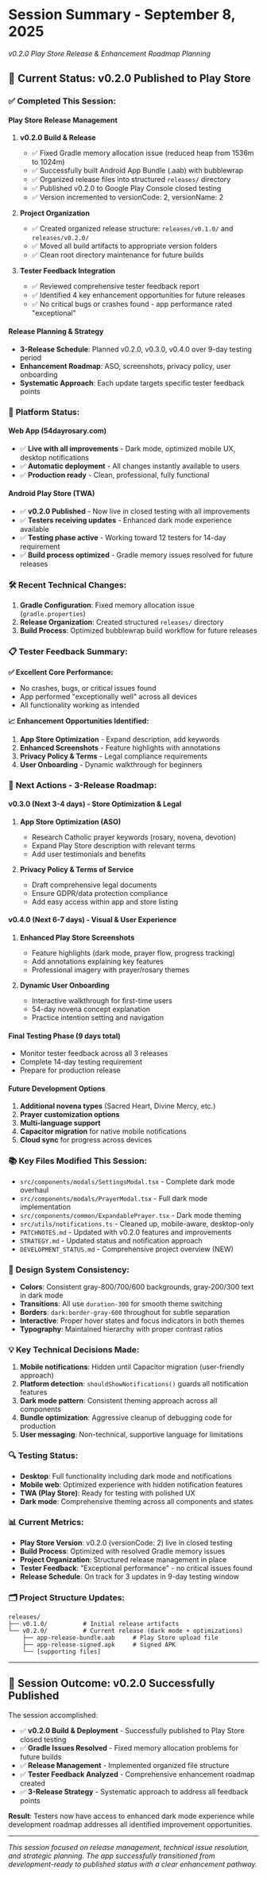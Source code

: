 # Session Summary - September 8, 2025
*v0.2.0 Play Store Release & Enhancement Roadmap Planning*

## 🎯 Current Status: v0.2.0 Published to Play Store

### ✅ **Completed This Session:**

#### Play Store Release Management
1. **v0.2.0 Build & Release**
   - ✅ Fixed Gradle memory allocation issue (reduced heap from 1536m to 1024m)
   - ✅ Successfully built Android App Bundle (.aab) with bubblewrap
   - ✅ Organized release files into structured `releases/` directory
   - ✅ Published v0.2.0 to Google Play Console closed testing
   - ✅ Version incremented to versionCode: 2, versionName: 2

2. **Project Organization**
   - ✅ Created organized release structure: `releases/v0.1.0/` and `releases/v0.2.0/`
   - ✅ Moved all build artifacts to appropriate version folders
   - ✅ Clean root directory maintenance for future builds

3. **Tester Feedback Integration**  
   - ✅ Reviewed comprehensive tester feedback report
   - ✅ Identified 4 key enhancement opportunities for future releases
   - ✅ No critical bugs or crashes found - app performance rated "exceptional"

#### Release Planning & Strategy
- **3-Release Schedule**: Planned v0.2.0, v0.3.0, v0.4.0 over 9-day testing period
- **Enhancement Roadmap**: ASO, screenshots, privacy policy, user onboarding
- **Systematic Approach**: Each update targets specific tester feedback points

### 📱 **Platform Status:**

#### Web App (54dayrosary.com)
- ✅ **Live with all improvements** - Dark mode, optimized mobile UX, desktop notifications
- ✅ **Automatic deployment** - All changes instantly available to users
- ✅ **Production ready** - Clean, professional, fully functional

#### Android Play Store (TWA)
- ✅ **v0.2.0 Published** - Now live in closed testing with all improvements
- ✅ **Testers receiving updates** - Enhanced dark mode experience available
- ✅ **Testing phase active** - Working toward 12 testers for 14-day requirement
- ✅ **Build process optimized** - Gradle memory issues resolved for future releases

### 🛠️ **Recent Technical Changes:**
1. **Gradle Configuration**: Fixed memory allocation issue (`gradle.properties`)
2. **Release Organization**: Created structured `releases/` directory
3. **Build Process**: Optimized bubblewrap build workflow for future releases

### 📋 **Tester Feedback Summary:**

**✅ Excellent Core Performance:**
- No crashes, bugs, or critical issues found
- App performed "exceptionally well" across all devices
- All functionality working as intended

**📈 Enhancement Opportunities Identified:**
1. **App Store Optimization** - Expand description, add keywords
2. **Enhanced Screenshots** - Feature highlights with annotations  
3. **Privacy Policy & Terms** - Legal compliance requirements
4. **User Onboarding** - Dynamic walkthrough for beginners

### 🚀 **Next Actions - 3-Release Roadmap:**

#### v0.3.0 (Next 3-4 days) - **Store Optimization & Legal**
1. **App Store Optimization (ASO)**
   - Research Catholic prayer keywords (rosary, novena, devotion)
   - Expand Play Store description with relevant terms
   - Add user testimonials and benefits

2. **Privacy Policy & Terms of Service**
   - Draft comprehensive legal documents
   - Ensure GDPR/data protection compliance
   - Add easy access within app and store listing

#### v0.4.0 (Next 6-7 days) - **Visual & User Experience**
1. **Enhanced Play Store Screenshots** 
   - Feature highlights (dark mode, prayer flow, progress tracking)
   - Add annotations explaining key features
   - Professional imagery with prayer/rosary themes

2. **Dynamic User Onboarding**
   - Interactive walkthrough for first-time users
   - 54-day novena concept explanation
   - Practice intention setting and navigation

#### Final Testing Phase (9 days total)
- Monitor tester feedback across all 3 releases
- Complete 14-day testing requirement
- Prepare for production release

#### Future Development Options
1. **Additional novena types** (Sacred Heart, Divine Mercy, etc.)
2. **Prayer customization options**
3. **Multi-language support** 
4. **Capacitor migration** for native mobile notifications
5. **Cloud sync** for progress across devices

### 📚 **Key Files Modified This Session:**
- `src/components/modals/SettingsModal.tsx` - Complete dark mode overhaul
- `src/components/modals/PrayerModal.tsx` - Full dark mode implementation  
- `src/components/common/ExpandablePrayer.tsx` - Dark mode theming
- `src/utils/notifications.ts` - Cleaned up, mobile-aware, desktop-only
- `PATCHNOTES.md` - Updated with v0.2.0 features and improvements
- `STRATEGY.md` - Updated status and notification approach
- `DEVELOPMENT_STATUS.md` - Comprehensive project overview (NEW)

### 🎨 **Design System Consistency:**
- **Colors**: Consistent gray-800/700/600 backgrounds, gray-200/300 text in dark mode
- **Transitions**: All use `duration-300` for smooth theme switching
- **Borders**: `dark:border-gray-600` throughout for subtle separation
- **Interactive**: Proper hover states and focus indicators in both themes
- **Typography**: Maintained hierarchy with proper contrast ratios

### 💡 **Key Technical Decisions Made:**
1. **Mobile notifications**: Hidden until Capacitor migration (user-friendly approach)
2. **Platform detection**: `shouldShowNotifications()` guards all notification features
3. **Dark mode pattern**: Consistent theming approach across all components
4. **Bundle optimization**: Aggressive cleanup of debugging code for production
5. **User messaging**: Non-technical, supportive language for limitations

### 🔍 **Testing Status:**
- **Desktop**: Full functionality including dark mode and notifications
- **Mobile web**: Optimized experience with hidden notification features
- **TWA (Play Store)**: Ready for testing with polished UX
- **Dark mode**: Comprehensive theming across all components and states

### 📊 **Current Metrics:**
- **Play Store Version**: v0.2.0 (versionCode: 2) live in closed testing
- **Build Process**: Optimized with resolved Gradle memory issues
- **Project Organization**: Structured release management in place
- **Tester Feedback**: "Exceptional performance" - no critical issues found
- **Release Schedule**: On track for 3 updates in 9-day testing window

### 🗂️ **Project Structure Updates:**
```
releases/
├── v0.1.0/          # Initial release artifacts  
└── v0.2.0/          # Current release (dark mode + optimizations)
    ├── app-release-bundle.aab     # Play Store upload file
    ├── app-release-signed.apk     # Signed APK
    └── [supporting files]
```

---

## 🎯 **Session Outcome: v0.2.0 Successfully Published**

The session accomplished:
- ✅ **v0.2.0 Build & Deployment** - Successfully published to Play Store closed testing
- ✅ **Gradle Issues Resolved** - Fixed memory allocation problems for future builds  
- ✅ **Release Management** - Implemented organized file structure
- ✅ **Tester Feedback Analyzed** - Comprehensive enhancement roadmap created
- ✅ **3-Release Strategy** - Systematic approach to address all feedback points

**Result**: Testers now have access to enhanced dark mode experience while development roadmap addresses all identified improvement opportunities.

---

*This session focused on release management, technical issue resolution, and strategic planning. The app successfully transitioned from development-ready to published status with a clear enhancement pathway.*